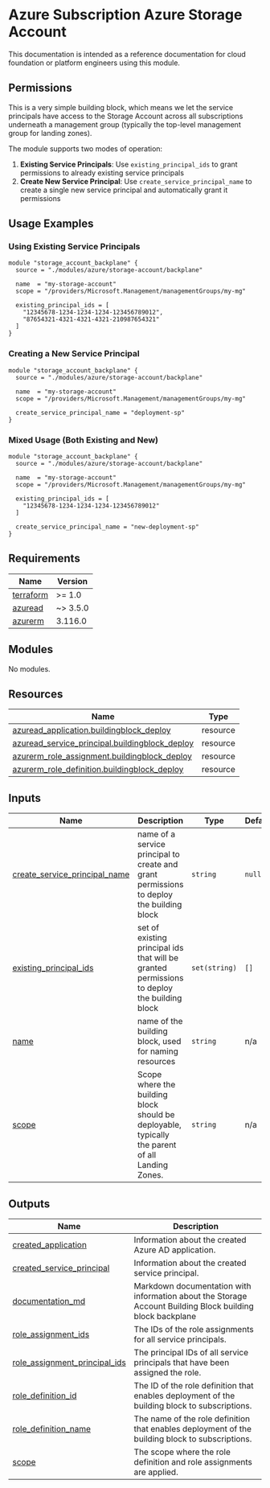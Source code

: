# Azure Subscription Azure Storage Account

This documentation is intended as a reference documentation for cloud foundation or platform engineers using this module.

## Permissions

This is a very simple building block, which means we let the service principals have access to the Storage Account
across all subscriptions underneath a management group (typically the top-level management group for landing zones).

The module supports two modes of operation:

1. **Existing Service Principals**: Use `existing_principal_ids` to grant permissions to already existing service principals
2. **Create New Service Principal**: Use `create_service_principal_name` to create a single new service principal and automatically grant it permissions

## Usage Examples

### Using Existing Service Principals

```hcl
module "storage_account_backplane" {
  source = "./modules/azure/storage-account/backplane"

  name  = "my-storage-account"
  scope = "/providers/Microsoft.Management/managementGroups/my-mg"

  existing_principal_ids = [
    "12345678-1234-1234-1234-123456789012",
    "87654321-4321-4321-4321-210987654321"
  ]
}
```

### Creating a New Service Principal

```hcl
module "storage_account_backplane" {
  source = "./modules/azure/storage-account/backplane"

  name  = "my-storage-account"
  scope = "/providers/Microsoft.Management/managementGroups/my-mg"

  create_service_principal_name = "deployment-sp"
}
```

### Mixed Usage (Both Existing and New)

```hcl
module "storage_account_backplane" {
  source = "./modules/azure/storage-account/backplane"

  name  = "my-storage-account"
  scope = "/providers/Microsoft.Management/managementGroups/my-mg"

  existing_principal_ids = [
    "12345678-1234-1234-1234-123456789012"
  ]

  create_service_principal_name = "new-deployment-sp"
}
```

<!-- BEGIN_TF_DOCS -->
## Requirements

| Name | Version |
|------|---------|
| <a name="requirement_terraform"></a> [terraform](#requirement\_terraform) | >= 1.0 |
| <a name="requirement_azuread"></a> [azuread](#requirement\_azuread) | ~> 3.5.0 |
| <a name="requirement_azurerm"></a> [azurerm](#requirement\_azurerm) | 3.116.0 |

## Modules

No modules.

## Resources

| Name | Type |
|------|------|
| [azuread_application.buildingblock_deploy](https://registry.terraform.io/providers/hashicorp/azuread/latest/docs/resources/application) | resource |
| [azuread_service_principal.buildingblock_deploy](https://registry.terraform.io/providers/hashicorp/azuread/latest/docs/resources/service_principal) | resource |
| [azurerm_role_assignment.buildingblock_deploy](https://registry.terraform.io/providers/hashicorp/azurerm/3.116.0/docs/resources/role_assignment) | resource |
| [azurerm_role_definition.buildingblock_deploy](https://registry.terraform.io/providers/hashicorp/azurerm/3.116.0/docs/resources/role_definition) | resource |

## Inputs

| Name | Description | Type | Default | Required |
|------|-------------|------|---------|:--------:|
| <a name="input_create_service_principal_name"></a> [create\_service\_principal\_name](#input\_create\_service\_principal\_name) | name of a service principal to create and grant permissions to deploy the building block | `string` | `null` | no |
| <a name="input_existing_principal_ids"></a> [existing\_principal\_ids](#input\_existing\_principal\_ids) | set of existing principal ids that will be granted permissions to deploy the building block | `set(string)` | `[]` | no |
| <a name="input_name"></a> [name](#input\_name) | name of the building block, used for naming resources | `string` | n/a | yes |
| <a name="input_scope"></a> [scope](#input\_scope) | Scope where the building block should be deployable, typically the parent of all Landing Zones. | `string` | n/a | yes |

## Outputs

| Name | Description |
|------|-------------|
| <a name="output_created_application"></a> [created\_application](#output\_created\_application) | Information about the created Azure AD application. |
| <a name="output_created_service_principal"></a> [created\_service\_principal](#output\_created\_service\_principal) | Information about the created service principal. |
| <a name="output_documentation_md"></a> [documentation\_md](#output\_documentation\_md) | Markdown documentation with information about the Storage Account Building Block building block backplane |
| <a name="output_role_assignment_ids"></a> [role\_assignment\_ids](#output\_role\_assignment\_ids) | The IDs of the role assignments for all service principals. |
| <a name="output_role_assignment_principal_ids"></a> [role\_assignment\_principal\_ids](#output\_role\_assignment\_principal\_ids) | The principal IDs of all service principals that have been assigned the role. |
| <a name="output_role_definition_id"></a> [role\_definition\_id](#output\_role\_definition\_id) | The ID of the role definition that enables deployment of the building block to subscriptions. |
| <a name="output_role_definition_name"></a> [role\_definition\_name](#output\_role\_definition\_name) | The name of the role definition that enables deployment of the building block to subscriptions. |
| <a name="output_scope"></a> [scope](#output\_scope) | The scope where the role definition and role assignments are applied. |
<!-- END_TF_DOCS -->
